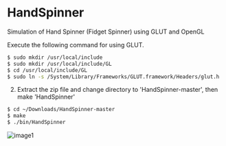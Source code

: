 # HandSpinner
Simulation of Hand Spinner (Fidget Spinner) using GLUT and OpenGL

Execute the following command for using GLUT.
``` sh
$ sudo mkdir /usr/local/include
$ sudo mkdir /usr/local/include/GL
$ cd /usr/local/include/GL
$ sudo ln -s /System/Library/Frameworks/GLUT.framework/Headers/glut.h .
```
2. Extract the zip file and change directory to 'HandSpinner-master', then make 'HandSpinner'
``` sh
$ cd ~/Downloads/HandSpinner-master
$ make
$ ./bin/HandSpinner
```


![image1](https://github.com/szkny/HandSpinner/wiki/images/fidget2.gif)
